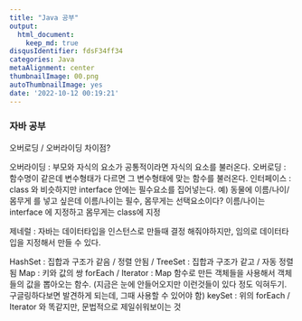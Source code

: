 ```yaml
---
title: "Java 공부"
output:
  html_document:
    keep_md: true
disqusIdentifier: fdsF34ff34
categories: Java
metaAlignment: center
thumbnailImage: 00.png
autoThumbnailImage: yes
date: '2022-10-12 00:19:21'
---
```


### 자바 공부

오버로딩 / 오버라이딩 차이점? 
<!-- excerpt -->
오버라이딩 : 부모와 자식의 요소가 공통적이라면 자식의 요소를 불러온다.
오버로딩 : 함수명이 같은데 변수형태가 다르면 그 변수형태에 맞는 함수를 불러온다.
인터페이스 : class 와 비슷하지만 interface 안에는 필수요소를 집어넣는다.
예) 동물에 이름/나이/몸무게 를 넣고 싶은데 이름/나이는 필수, 몸무게는 선택요소이다?
이름/나이는 interface 에 지정하고 몸무게는 class에 지정

제네럴 : 자바는 데이터타입을 인스턴스로 만들때 결정 해줘야하지만,
임의로 데이터타입을 지정해서 만들 수 있다.

HashSet : 집합과 구조가 같음 / 정렬 안됨 /
TreeSet : 집합과 구조가 같고 / 자동 정렬됨
Map : 키와 값의 쌍
forEach / Iterator : Map 함수로 만든 객체들을 사용해서 객체들의 값을 뽑아오는 함수.
(지금은 눈에 안들어오지만 이런것들이 있다 정도 익혀두기. 구글링하다보면
발견하게 되는데, 그때 사용할 수 있어야 함)
keySet : 위의 forEach / Iterator 와 똑같지만, 문법적으로 제일쉬워보이는 것